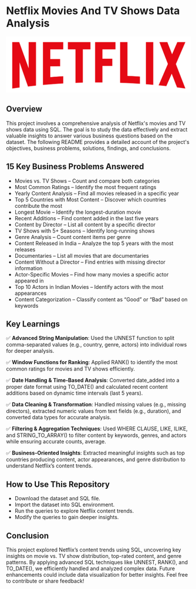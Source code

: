 # Netflix Movies And TV Shows Data Analysis

![Netflix](https://github.com/Spoorthi-920/Netflix_SQL_Project/blob/main/Netflix_logo.png)

## Overview

This project involves a comprehensive analysis of Netflix's movies and TV shows data using SQL. The goal is to study the data effectively and extract valuable insights to answer various business questions based on the dataset. The following README provides a detailed account of the project's objectives, business problems, solutions, findings, and conclusions.

## 15 Key Business Problems Answered

* Movies vs. TV Shows – Count and compare both categories
* Most Common Ratings – Identify the most frequent ratings 
* Yearly Content Analysis – Find all movies released in a specific year
* Top 5 Countries with Most Content – Discover which countries contribute the most
* Longest Movie – Identify the longest-duration movie
* Recent Additions – Find content added in the last five years
* Content by Director – List all content by a specific director
* TV Shows with 5+ Seasons – Identify long-running shows
* Genre Analysis – Count content items per genre
* Content Released in India – Analyze the top 5 years with the most releases
* Documentaries – List all movies that are documentaries
* Content Without a Director – Find entries with missing director information
* Actor-Specific Movies – Find how many movies a specific actor appeared in
* Top 10 Actors in Indian Movies – Identify actors with the most appearances
* Content Categorization – Classify content as “Good” or “Bad” based on keywords

## Key Learnings

✅ **Advanced String Manipulation**: Used the UNNEST function to split comma-separated values (e.g., country, genre, actors) into individual rows for deeper analysis.

✅ **Window Functions for Ranking**: Applied RANK() to identify the most common ratings for movies and TV shows efficiently.

✅ **Date Handling & Time-Based Analysis**: Converted date_added into a proper date format using TO_DATE() and calculated recent content additions based on dynamic time intervals (last 5 years).

✅ **Data Cleaning & Transformation**: Handled missing values (e.g., missing directors), extracted numeric values from text fields (e.g., duration), and converted data types for accurate analysis.

✅ **Filtering & Aggregation Techniques**: Used WHERE CLAUSE, LIKE, ILIKE, and STRING_TO_ARRAY() to filter content by keywords, genres, and actors while ensuring accurate counts, average.

✅ **Business-Oriented Insights**: Extracted meaningful insights such as top countries producing content, actor appearances, and genre distribution to understand Netflix’s content trends.

## How to Use This Repository

* Download the dataset and SQL file.
* Import the dataset into SQL environment.
* Run the queries to explore Netflix content trends.
* Modify the queries to gain deeper insights.

## Conclusion

This project explored Netflix’s content trends using SQL, uncovering key insights on movie vs. TV show distribution, top-rated content, and genre patterns. By applying advanced SQL techniques like UNNEST, RANK(), and TO_DATE(), we efficiently handled and analyzed complex data. Future enhancements could include data visualization for better insights. Feel free to contribute or share feedback!
